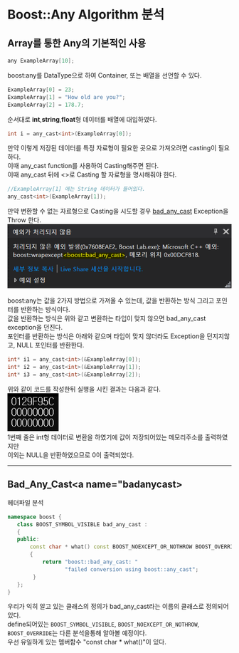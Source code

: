 # Boost::Any Algorithm 분석

## Array를 통한 Any의 기본적인 사용

```C++
any ExampleArray[10];
```
boost:any를 DataType으로 하여 Container, 또는 배열을 선언할 수 있다.

```C++
ExampleArray[0] = 23;
ExampleArray[1] = "How old are you?";
ExampleArray[2] = 178.7;
```
순서대로 **int**,**string**,**float**형 데이터를 배열에 대입하였다.

```C++
int i = any_cast<int>(ExampleArray[0]);
```
만약 이렇게 저장된 데이터를 특정 자료형이 필요한 곳으로 가져오려면 casting이 필요하다.   
이때 any_cast function를 사용하여 Casting해주면 된다.   
이때 any_cast 뒤에 <>로 Casting 할 자료형을 명시해줘야 한다.

```C++
//ExampleArray[1] 에는 String 데이터가 들어있다.
any_cast<int>(ExampleArray[1]);
```
만약 변환할 수 없는 자료형으로 Casting을 시도할 경우 [bad_any_cast](#badanycast) Exception을 Throw 한다.
<img src="images/bad_any_cast_exception.png">


boost:any는 값을 2가지 방법으로 가져올 수 있는데, 값을 반환하는 방식 그리고 포인터를 반환하는 방식이다.   
값을 반환하는 방식은 위와 같고 변환하는 타입이 맞지 않으면 bad_any_cast exception을 던진다.   
포인터를 반환하는 방식은 아래와 같으며 타입이 맞지 않더라도 Exception을 던지지않고, NULL 포인터를 반환한다.

```C++
int* i1 = any_cast<int>(&ExampleArray[0]);
int* i2 = any_cast<int>(&ExampleArray[1]);
int* i3 = any_cast<int>(&ExampleArray[2]);
```
위와 같이 코드를 작성한뒤 실행을 시킨 결과는 다음과 같다.   
<img src="images/pointer_cast.png">   
1번째 줄은 int형 데이터로 변환을 하였기에 값이 저장되어있는 메모리주소를 출력하였지만   
이외는 NULL을 반환하였으므로 0이 출력되었다.


---
## Bad_Any_Cast<a name="badanycast></a>
헤더파일 분석
```c++
namespace boost {
   class BOOST_SYMBOL_VISIBLE bad_any_cast :
   {
   public:
       const char * what() const BOOST_NOEXCEPT_OR_NOTHROW BOOST_OVERRIDE
       {
           return "boost::bad_any_cast: "
                  "failed conversion using boost::any_cast";
        }
   };
}
```
우리가 익히 알고 있는 클래스의 정의가 bad_any_cast라는 이름의 클래스로 정의되어있다.   
define되어있는 `BOOST_SYMBOL_VISIBLE`, `BOOST_NOEXCEPT_OR_NOTHROW`, `BOOST_OVERRIDE`는 다른 분석을통해 알아볼 예정이다.   
우선 유일하게 있는 멤버함수 "const char * what()"이 있다.
